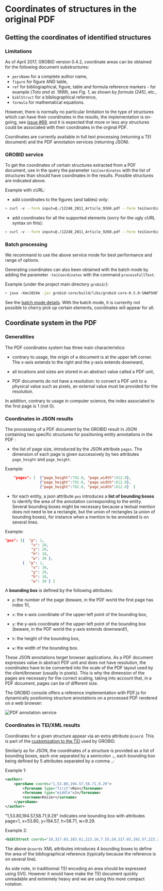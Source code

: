  <h1>Coordinates of structures in the original PDF</h1>

## Getting the coordinates of identified structures

### Limitations

As of April 2017, GROBID version 0.4.2, coordinate areas can be obtained for the following document substructures: 

* ```persName``` for a complete author name,
* ```figure``` for figure AND table,
* ```ref``` for bibliographical, figure, table and formula reference markers - for example (_Toto and al. 1999_), see _Fig. 1_, as shown by _formula (245)_, etc.,
* ```biblStruct``` for a bibliographical reference,
* ```formula``` for mathematical equations.

However, there is normally no particular limitation to the type of structures which can have their coordinates in the results, the implementation is on-going, see [issue #69](https://github.com/kermitt2/grobid/issues/69), and it is expected that more or less any structures could be associated with their coordinates in the orginal PDF. 

Coordinates are currently available in full text processing (returning a TEI document) and the PDF annotation services (returning JSON). 

### GROBID service

To get the coordinates of certain structures extracted from a PDF document, use in the query the parameter ```teiCoordinates``` with the list of structures than should have coordinates in the results. Possible structures are indicated above. 

Example with cURL:

* add coordinates to the figures (and tables) only:

```bash
> curl -v --form input=@./12248_2011_Article_9260.pdf --form teiCoordinates=figure --form teiCoordinates=biblStruct localhost:8080/processFulltextDocument
```

* add coordinates for all the supported elements (sorry for the ugly cURL syntax on this):

```bash
> curl -v --form input=@./12248_2011_Article_9260.pdf --form teiCoordinates=persName --form teiCoordinates=figure --form teiCoordinates=ref --form teiCoordinates=biblStruct --form teiCoordinates=formula localhost:8080/processFulltextDocument
```

### Batch processing

We recommand to use the above service mode for best performance and range of options. 

Generating coordinates can also been obtained with the batch mode by adding the parameter ```-teiCoordinates``` with the command ```processFullText```.

Example (under the project main directory `grobid/`): 

```bash
> java -Xmx1024m -jar grobid-core/build/libs/grobid-core-0.5.0-SNAPSHOT-onejar.jar -gH /path/to/Grobid/grobid/grobid-home -dIn /path/to/input/directory -dOut /path/to/output/directory -teiCoordinates -exe processFullText 
```

See the [batch mode details](http://grobid.readthedocs.io/en/latest/Grobid-batch/#processfulltext). With the batch mode, it is currenlty not possible to cherry pick up certain elements, coordinates will appear for all.


## Coordinate system in the PDF

### Generalities

The PDF coordinates system has three main characteristics: 

* contrary to usage, the origin of a document is at the upper left corner. The x-axis extends to the right and the y-axis extends downward,

* all locations and sizes are stored in an abstract value called a PDF unit,

* PDF documents do not have a resolution: to convert a PDF unit to a physical value such as pixels, an external value must be provided for the resolution.

In addition, contrary to usage in computer science, the index associated to the first page is 1 (not 0).

### Coordinates in JSON results

The processing of a PDF document by the GROBID result in JSON containing two specific structures for positioning entity annotations in the PDF :

* the list of page size, introduced by the JSON attribute `pages`. The dimension of each page is given successively by two attributes `page_height` and `page_height`.

Example: 
```json
	"pages": [  {"page_height":792.0, "page_width":612.0}, 
 				{"page_height":792.0, "page_width":612.0}, 
				{"page_height":792.0, "page_width":612.0}  ]
```

* for each entity, a json attribute `pos` introduces a __list of bounding boxes__ to identify the area of the annotation corresponding to the entity. Several bounding boxes might be necessary because a textual mention does not need to be a rectangle, but the union of rectangles (a union of bounding boxes), for instance when a mention to be annotated is on several lines.

Example: 
```json
"pos": [{  "p": 1,
			"x": 20,
			"y": 20,
			"h": 10,
			"w": 30 }, 
		{  "p": 1,
			"x": 30,
			"y": 20,
			"h": 10,
			"w": 30 } ]
```

A __bounding box__ is defined by the following attributes: 

- `p`: the number of the page (beware, in the PDF world the first page has index 1!), 

- `x`: the x-axis coordinate of the upper-left point of the bounding box,

- `y`: the y-axis coordinate of the upper-left point of the bounding box (beware, in the PDF world the y-axis extends downward!),

- `h`: the height of the bounding box,

- `w`: the width of the bounding box.

These JSON annotations target browser applications. As a PDF document expresses value in abstract PDF unit and does not have resolution, the coordinates have to be converted into the scale of the PDF layout used by the client/browser (usually in pixels). This is why the dimension of the pages are necessary for the correct scaling, taking into account that, in a PDF document, pages can be of different size. 

The GROBID console offers a reference implementation with PDF.js for dynamically positioning structure annotations on a processed PDF rendered on a web browser:

![PDF annotation service](img/Screenshot1.png)


### Coordinates in TEI/XML results

Coordinates for a given structure appear via an extra attribute ```@coord```. This is part of the [customization to the TEI](TEI-encoding-of-results.md) used by GROBID.

Similarly as for JSON, the coordinates of a structure is provided as a list of bounding boxes, each one separated by a semicolon ```;```, each bounding box being defined by 5 attributes separated by a comma ```,```:

Example 1: 
```xml
<author>
	<persName coords="1,53.80,194.57,58.71,9.29">
		<forename type="first">Ron</forename>
		<forename type="middle">J</forename>
		<surname>Keizer</surname>
	</persName>
</author>
```

"1,53.80,194.57,58.71,9.29" indicates one bounding box with attributes page=1, x=53.80, y=194.57, h=58.71, w=9.29.

Example 2:
```xml
<biblStruct coords="10,317.03,183.61,223.16,7.55;10,317.03,192.57,223.21,7.55;10,317.03,201.53,223.15,7.55;10,317.03,210.49,52.22,7.55"  xml:id="b19">
```

The above ```@coords``` XML attributes introduces 4 bounding boxes to define the area of the bibliographical reference (typically because the reference is on several line).

As side note, in traditionnal TEI encoding an area should be expressed using SVG. However it would have make the TEI document quickly unreadable and extremely heavy and we are using this more compact notation. 